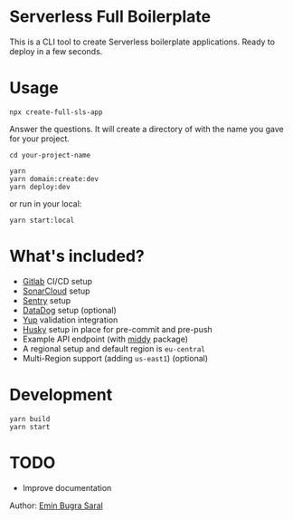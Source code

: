 # Serverless Full Boilerplate

This is a CLI tool to create Serverless boilerplate applications. Ready to deploy in a few seconds.

# Usage

`npx create-full-sls-app`

Answer the questions. It will create a directory of with the name you gave for your project.

`cd your-project-name`

```
yarn
yarn domain:create:dev
yarn deploy:dev
```

or run in your local:

`yarn start:local`

# What's included?

- [Gitlab](https://www.gitlab.com) CI/CD setup
- [SonarCloud](https://www.sonarcloud.io) setup
- [Sentry](https://www.sentry.io) setup
- [DataDog](https://www.datadoghq.com/) setup (optional)
- [Yup](https://www.npmjs.com/package/yup) validation integration
- [Husky](https://github.com/typicode/husky) setup in place for pre-commit and pre-push
- Example API endpoint (with [middy](https://www.npmjs.com/package/middy) package)
- A regional setup and default region is `eu-central`
- Multi-Region support (adding `us-east1`) (optional)

# Development

```
yarn build
yarn start
```

# TODO

- Improve documentation

Author: [Emin Bugra Saral](https://www.saral.dev)
